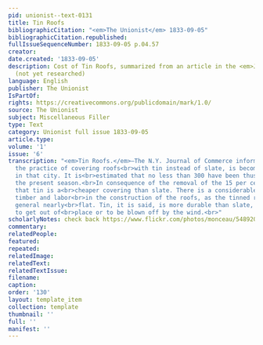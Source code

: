 ```yaml
---
pid: unionist--text-0131
title: Tin Roofs
bibliographicCitation: "<em>The Unionist</em> 1833-09-05"
bibliographicCitation.republished: 
fullIssueSequenceNumber: 1833-09-05 p.04.57
creator: 
date.created: '1833-09-05'
description: Cost of Tin Roofs, summarized from an article in the <em>Journal of Commerce</em>
  (not yet researched)
language: English
publisher: The Unionist
IsPartOf: 
rights: https://creativecommons.org/publicdomain/mark/1.0/
source: The Unionist
subject: Miscellaneous Filler
type: Text
category: Unionist full issue 1833-09-05
article.type: 
volume: '1'
issue: '6'
transcription: "<em>Tin Roofs.</em>—The N.Y. Journal of Commerce informs us, that
  the practice of covering roofs<br>with tin instead of slate, is becoming quite extensive
  in that city. It is<br>estimated that no less than 300 have been thus covered [in]
  the present season.<br>In consequence of the removal of the 15 per cent, it is stated
  that tin is a<br>cheaper covering than slate. There is a considerable saving in
  timber and labor<br>in the construction of the roofs, as the tinned roofs are in
  general nearly<br>flat. Tin, it is said, is more durable than slate, and less liable
  to get out of<br>place or to be blown off by the wind.<br>"
scholarlyNotes: check back https://www.flickr.com/photos/monceau/5489206586
commentary: 
relatedPeople: 
featured: 
repeated: 
relatedImage: 
relatedText: 
relatedTextIssue: 
filename: 
caption: 
order: '130'
layout: template_item
collection: template
thumbnail: ''
full: ''
manifest: ''
---
```

